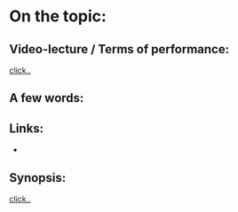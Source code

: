# On the topic:

## Video-lecture / Terms of performance:

[click..]()

## A few words:

## Links:

-

## Synopsis:

[click..]()

